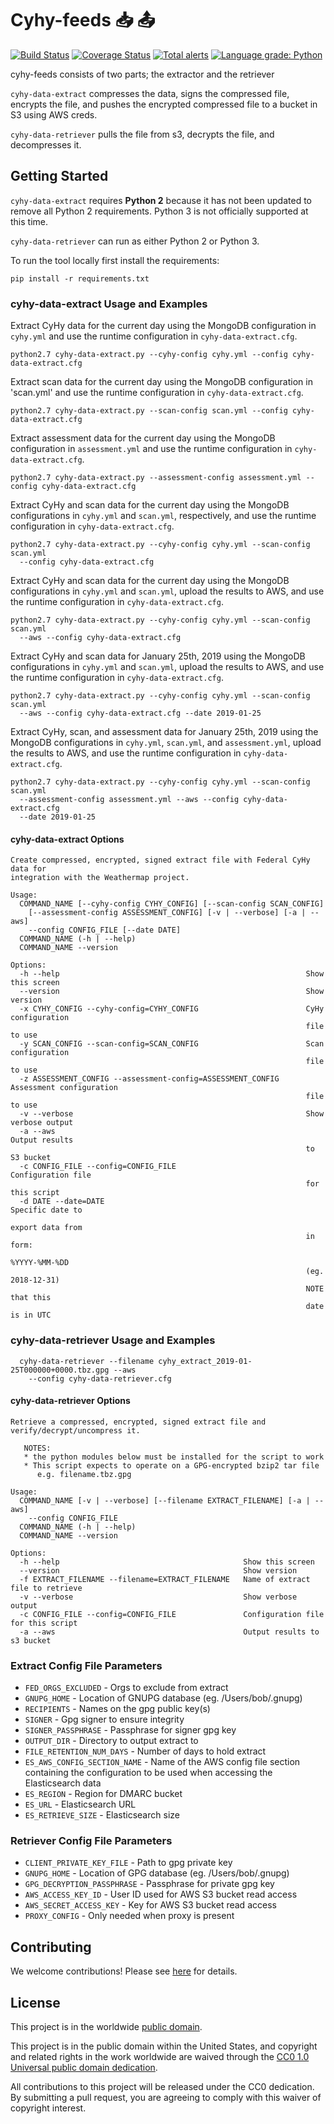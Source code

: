 # Cyhy-feeds 📥 📤 #

[![Build Status](https://travis-ci.com/cisagov/cyhy-feeds.svg?branch=develop)](https://travis-ci.com/cisagov/cyhy-feeds)
[![Coverage Status](https://coveralls.io/repos/github/cisagov/cyhy-feeds/badge.svg?branch=develop)](https://coveralls.io/github/cisagov/cyhy-feeds?branch=develop)
[![Total alerts](https://img.shields.io/lgtm/alerts/g/cisagov/cyhy-feeds.svg?logo=lgtm&logoWidth=18)](https://lgtm.com/projects/g/cisagov/cyhy-feeds/alerts/)
[![Language grade: Python](https://img.shields.io/lgtm/grade/python/g/cisagov/cyhy-feeds.svg?logo=lgtm&logoWidth=18)](https://lgtm.com/projects/g/cisagov/cyhy-feeds/context:python)

cyhy-feeds consists of two parts; the extractor and the retriever

`cyhy-data-extract` compresses the data, signs the compressed file,
encrypts the file, and pushes the encrypted compressed file to a
bucket in S3 using AWS creds.

`cyhy-data-retriever` pulls the file from s3, decrypts the file, and
decompresses it.

## Getting Started ##

`cyhy-data-extract` requires **Python 2** because it has not been updated
to remove all Python 2 requirements. Python 3 is not officially supported
at this time.

`cyhy-data-retriever` can run as either Python 2 or Python 3.

To run the tool locally first install the requirements:

```console
pip install -r requirements.txt
```

### cyhy-data-extract Usage and Examples ###

Extract CyHy data for the current day using the MongoDB configuration in `cyhy.yml`
and use the runtime configuration in `cyhy-data-extract.cfg`.

```console
python2.7 cyhy-data-extract.py --cyhy-config cyhy.yml --config cyhy-data-extract.cfg
```

Extract scan data for the current day using the MongoDB configuration in 'scan.yml'
and use the runtime configuration in `cyhy-data-extract.cfg`.

```console
python2.7 cyhy-data-extract.py --scan-config scan.yml --config cyhy-data-extract.cfg
```

Extract assessment data for the current day using the MongoDB configuration in
`assessment.yml` and use the runtime configuration in `cyhy-data-extract.cfg`.

```console
python2.7 cyhy-data-extract.py --assessment-config assessment.yml --config cyhy-data-extract.cfg
```

Extract CyHy and scan data for the current day using the MongoDB configurations
in `cyhy.yml` and `scan.yml`, respectively, and use the runtime configuration in
`cyhy-data-extract.cfg`.

```console
python2.7 cyhy-data-extract.py --cyhy-config cyhy.yml --scan-config scan.yml
  --config cyhy-data-extract.cfg
```

Extract CyHy and scan data for the current day using the MongoDB configurations
in `cyhy.yml` and `scan.yml`, upload the results to AWS, and use the runtime
configuration in `cyhy-data-extract.cfg`.

```console
python2.7 cyhy-data-extract.py --cyhy-config cyhy.yml --scan-config scan.yml
  --aws --config cyhy-data-extract.cfg
```

Extract CyHy and scan data for January 25th, 2019 using the MongoDB configurations
in `cyhy.yml` and `scan.yml`, upload the results to AWS, and use the runtime
configuration in `cyhy-data-extract.cfg`.

```console
python2.7 cyhy-data-extract.py --cyhy-config cyhy.yml --scan-config scan.yml
  --aws --config cyhy-data-extract.cfg --date 2019-01-25
```

Extract CyHy, scan, and assessment data for January 25th, 2019 using the MongoDB
configurations in `cyhy.yml`, `scan.yml`, and `assessment.yml`, upload the results
to AWS, and use the runtime configuration in `cyhy-data-extract.cfg`.

```console
python2.7 cyhy-data-extract.py --cyhy-config cyhy.yml --scan-config scan.yml
  --assessment-config assessment.yml --aws --config cyhy-data-extract.cfg
  --date 2019-01-25
```

#### cyhy-data-extract Options ####

```console
Create compressed, encrypted, signed extract file with Federal CyHy data for
integration with the Weathermap project.

Usage:
  COMMAND_NAME [--cyhy-config CYHY_CONFIG] [--scan-config SCAN_CONFIG]
    [--assessment-config ASSESSMENT_CONFIG] [-v | --verbose] [-a | --aws]
    --config CONFIG_FILE [--date DATE]
  COMMAND_NAME (-h | --help)
  COMMAND_NAME --version

Options:
  -h --help                                                       Show this screen
  --version                                                       Show version
  -x CYHY_CONFIG --cyhy-config=CYHY_CONFIG                        CyHy configuration
                                                                  file to use
  -y SCAN_CONFIG --scan-config=SCAN_CONFIG                        Scan configuration
                                                                  file to use
  -z ASSESSMENT_CONFIG --assessment-config=ASSESSMENT_CONFIG      Assessment configuration
                                                                  file to use
  -v --verbose                                                    Show verbose output
  -a --aws                                                        Output results
                                                                  to S3 bucket
  -c CONFIG_FILE --config=CONFIG_FILE                             Configuration file
                                                                  for this script
  -d DATE --date=DATE                                             Specific date to
                                                                  export data from
                                                                  in form:
                                                                  %YYYY-%MM-%DD
                                                                  (eg. 2018-12-31)
                                                                  NOTE that this
                                                                  date is in UTC

```

### cyhy-data-retriever Usage and Examples ###

```console
  cyhy-data-retriever --filename cyhy_extract_2019-01-25T000000+0000.tbz.gpg --aws
    --config cyhy-data-retriever.cfg
```

#### cyhy-data-retriever Options ####

```console
Retrieve a compressed, encrypted, signed extract file and
verify/decrypt/uncompress it.

   NOTES:
   * the python modules below must be installed for the script to work
   * This script expects to operate on a GPG-encrypted bzip2 tar file
      e.g. filename.tbz.gpg

Usage:
  COMMAND_NAME [-v | --verbose] [--filename EXTRACT_FILENAME] [-a | --aws]
    --config CONFIG_FILE
  COMMAND_NAME (-h | --help)
  COMMAND_NAME --version

Options:
  -h --help                                         Show this screen
  --version                                         Show version
  -f EXTRACT_FILENAME --filename=EXTRACT_FILENAME   Name of extract file to retrieve
  -v --verbose                                      Show verbose output
  -c CONFIG_FILE --config=CONFIG_FILE               Configuration file for this script
  -a --aws                                          Output results to s3 bucket

```

### Extract Config File Parameters ###

* `FED_ORGS_EXCLUDED` - Orgs to exclude from extract
* `GNUPG_HOME` - Location of GNUPG database (eg. /Users/bob/.gnupg)
* `RECIPIENTS` - Names on the gpg public key(s)
* `SIGNER` - Gpg signer to ensure integrity
* `SIGNER_PASSPHRASE` - Passphrase for signer gpg key
* `OUTPUT_DIR` - Directory to output extract to
* `FILE_RETENTION_NUM_DAYS` - Number of days to hold extract
* `ES_AWS_CONFIG_SECTION_NAME` - Name of the AWS config file section
  containing the configuration to be used when accessing the
  Elasticsearch data
* `ES_REGION` - Region for DMARC bucket
* `ES_URL` - Elasticsearch URL
* `ES_RETRIEVE_SIZE` - Elasticsearch size

### Retriever Config File Parameters ###

* `CLIENT_PRIVATE_KEY_FILE` - Path to gpg private key
* `GNUPG_HOME` - Location of GPG database (eg. /Users/bob/.gnupg)
* `GPG_DECRYPTION_PASSPHRASE` - Passphrase for private gpg key
* `AWS_ACCESS_KEY_ID` - User ID used for AWS S3 bucket read access
* `AWS_SECRET_ACCESS_KEY` - Key for AWS S3 bucket read access
* `PROXY_CONFIG` - Only needed when proxy is present

## Contributing ##

We welcome contributions!  Please see [here](CONTRIBUTING.md) for
details.

## License ##

This project is in the worldwide [public domain](LICENSE.md).

This project is in the public domain within the United States, and
copyright and related rights in the work worldwide are waived through
the [CC0 1.0 Universal public domain
dedication](https://creativecommons.org/publicdomain/zero/1.0/).

All contributions to this project will be released under the CC0
dedication. By submitting a pull request, you are agreeing to comply
with this waiver of copyright interest.
